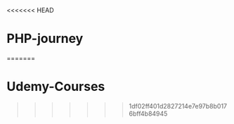 <<<<<<< HEAD
# PHP-journey
=======
# Udemy-Courses
>>>>>>> 1df02ff401d2827214e7e97b8b0176bff4b84945
 

